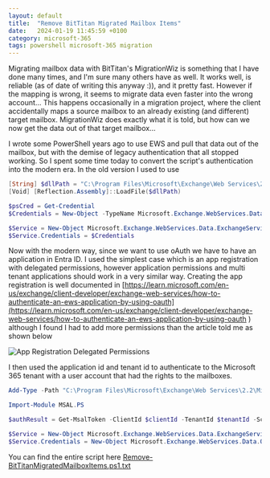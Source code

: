 ```yaml
---
layout: default
title:  "Remove BitTitan Migrated Mailbox Items"
date:   2024-01-19 11:45:59 +0100
category: microsoft-365
tags: powershell microsoft-365 migration
---
```


Migrating mailbox data with BitTitan's MigrationWiz is something that I have done many times, and I'm sure many others have as well.   It works well, is reliable (as of date of writing this anyway :)), and it pretty fast.  However if the mapping is wrong, it seems to migrate data even faster into the wrong account...   This happens occasionally in a migration project, where the client accidentally maps a source mailbox to an already existing (and different) target mailbox.   MigrationWiz does exactly what it is told, but how can we now get the data out of that target mailbox...

I wrote some PowerShell years ago to use EWS and pull that data out of the mailbox, but with the demise of legacy authentication that all stopped working.  So I spent some time today to convert the script's authentication into the modern era.  In the old version I used to use

```powershell
[String] $dllPath = "C:\Program Files\Microsoft\Exchange\Web Services\2.2\Microsoft.Exchange.WebServices.dll"
[Void] [Reflection.Assembly]::LoadFile($dllPath)

$psCred = Get-Credential
$Credentials = New-Object -TypeName Microsoft.Exchange.WebServices.Data.WebCredentials($psCred)

$Service = New-Object Microsoft.Exchange.WebServices.Data.ExchangeService([Microsoft.Exchange.WebServices.Data.ExchangeVersion]::Exchange2010_SP1)
$Service.Credentials = $Credentials
```

Now with the modern way, since we want to use oAuth we have to have an application in Entra ID.  I used the simplest case which is an app registration with delegated permissions, however application permissions and multi tenant applications should work in a very similar way.   Creating the app registration is well documented in [https://learn.microsoft.com/en-us/exchange/client-developer/exchange-web-services/how-to-authenticate-an-ews-application-by-using-oauth](https://learn.microsoft.com/en-us/exchange/client-developer/exchange-web-services/how-to-authenticate-an-ews-application-by-using-oauth ) although I found I had to add more permissions than the article told me as shown below

![App Registration Delegated Permissions](/assets/images/2024-01-19-Remove-BitTitan-Migrated-Mailbox-Items-1.png)

I then used the application id and tenant id to authenticate to the Microsoft 365 tenant with a user account that had the rights to the mailboxes.


```powershell
Add-Type -Path "C:\Program Files\Microsoft\Exchange\Web Services\2.2\Microsoft.Exchange.WebServices.dll"

Import-Module MSAL.PS

$authResult = Get-MsalToken -ClientId $clientId -TenantId $tenantId -Scopes @("https://outlook.office365.com/EWS.AccessAsUser.All") -Interactive

$Service = New-Object Microsoft.Exchange.WebServices.Data.ExchangeService([Microsoft.Exchange.WebServices.Data.ExchangeVersion]::Exchange2010_SP1)
$Service.Credentials = New-Object Microsoft.Exchange.WebServices.Data.OAuthCredentials($authResult.AccessToken)
```


You can find the entire script here [Remove-BitTitanMigratedMailboxItems.ps1.txt](/assets/downloads/Remove-BitTitanMigratedMailboxItems.ps1.txt)